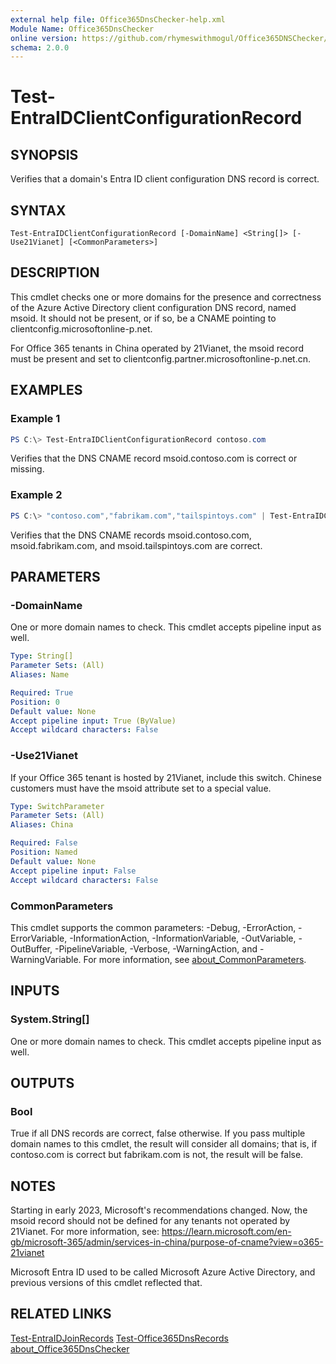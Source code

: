 ```yaml
---
external help file: Office365DnsChecker-help.xml
Module Name: Office365DnsChecker
online version: https://github.com/rhymeswithmogul/Office365DNSChecker/blob/main/man/en-US/Test-EntraIDClientConfigurationRecord.md
schema: 2.0.0
---
```


# Test-EntraIDClientConfigurationRecord

## SYNOPSIS
Verifies that a domain's Entra ID client configuration DNS record is correct.

## SYNTAX

```
Test-EntraIDClientConfigurationRecord [-DomainName] <String[]> [-Use21Vianet] [<CommonParameters>]
```

## DESCRIPTION
This cmdlet checks one or more domains for the presence and correctness of the Azure Active Directory client configuration DNS record, named msoid.  It should not be present, or if so, be a CNAME pointing to clientconfig.microsoftonline-p.net.

For Office 365 tenants in China operated by 21Vianet, the msoid record must be present and set to clientconfig.partner.microsoftonline-p.net.cn.

## EXAMPLES

### Example 1
```powershell
PS C:\> Test-EntraIDClientConfigurationRecord contoso.com
```

Verifies that the DNS CNAME record msoid.contoso.com is correct or missing.

### Example 2
```powershell
PS C:\> "contoso.com","fabrikam.com","tailspintoys.com" | Test-EntraIDClientConfigurationRecord
```

Verifies that the DNS CNAME records msoid.contoso.com, msoid.fabrikam.com, and msoid.tailspintoys.com are correct.

## PARAMETERS

### -DomainName
One or more domain names to check.  This cmdlet accepts pipeline input as well.

```yaml
Type: String[]
Parameter Sets: (All)
Aliases: Name

Required: True
Position: 0
Default value: None
Accept pipeline input: True (ByValue)
Accept wildcard characters: False
```

### -Use21Vianet
If your Office 365 tenant is hosted by 21Vianet, include this switch.  Chinese customers must have the msoid attribute set to a special value.

```yaml
Type: SwitchParameter
Parameter Sets: (All)
Aliases: China

Required: False
Position: Named
Default value: None
Accept pipeline input: False
Accept wildcard characters: False
```

### CommonParameters
This cmdlet supports the common parameters: -Debug, -ErrorAction, -ErrorVariable, -InformationAction, -InformationVariable, -OutVariable, -OutBuffer, -PipelineVariable, -Verbose, -WarningAction, and -WarningVariable. For more information, see [about_CommonParameters](http://go.microsoft.com/fwlink/?LinkID=113216).

## INPUTS

### System.String[]
One or more domain names to check.  This cmdlet accepts pipeline input as well.

## OUTPUTS

### Bool
True if all DNS records are correct, false otherwise.  If you pass multiple domain names to this cmdlet, the result will consider all domains;  that is, if contoso.com is correct but fabrikam.com is not, the result will be false.

## NOTES
Starting in early 2023, Microsoft's recommendations changed.  Now, the msoid record should not be defined for any tenants not operated by 21Vianet.  For more information, see:
https://learn.microsoft.com/en-gb/microsoft-365/admin/services-in-china/purpose-of-cname?view=o365-21vianet

Microsoft Entra ID used to be called Microsoft Azure Active Directory, and previous versions of this cmdlet reflected that.

## RELATED LINKS

[Test-EntraIDJoinRecords]()
[Test-Office365DnsRecords]()
[about_Office365DnsChecker]()